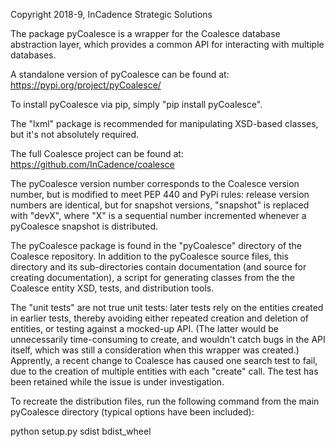 Copyright 2018-9, InCadence Strategic Solutions


The package pyCoalesce is a wrapper for the Coalesce database abstraction layer,
which provides a common API for interacting with multiple databases.

A standalone version of pyCoalesce can be found at:
https://pypi.org/project/pyCoalesce/

To install pyCoalesce via pip, simply "pip install pyCoalesce".

The "lxml" package is recommended for manipulating XSD-based classes, but
it's not absolutely required.


The full Coalesce project can be found at:
https://github.com/InCadence/coalesce

The pyCoalesce version number corresponds to the Coalesce version number, but 
is modified to meet PEP 440 and PyPi rules:  release version numbers are 
identical, but for snapshot versions, "snapshot" is replaced with "devX", where
"X" is a sequential number incremented whenever a pyCoalesce snapshot is
distributed.

The pyCoalesce package is found in the "pyCoalesce" directory of the Coalesce
repository.  In addition to the pyCoalesce source files, this directory and its
sub-directories contain documentation (and source for creating documentation), a
script for generating classes from the the Coalesce entity XSD, tests, and 
distribution tools.

The "unit tests" are not true unit tests:  later tests rely on the entities
created in earlier tests, thereby avoiding either repeated creation and 
deletion of entities, or testing against a mocked-up API.  (The latter would
be unnecessarily time-consuming to create, and wouldn't catch bugs in the API
itself, which was still a consideration when this wrapper was created.)
Apprently, a recent change to Coalesce has caused one search test to fail,
due to the creation of multiple entities with each "create" call.  The test has
been retained while the issue is under investigation.

To recreate the distribution files, run the following command from the main 
pyCoalesce directory (typical options have been included):

python setup.py sdist bdist_wheel